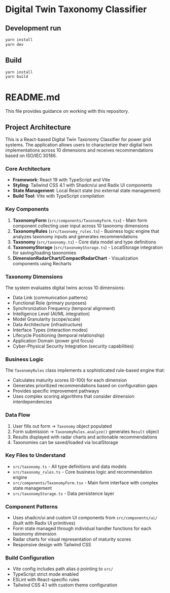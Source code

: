 # Digital Twin Taxonomy Classifier

## Development run

```bash
yarn install
yarn dev
```


## Build

```bash
yarn install
yarn build
```

# README.md

This file provides guidance on working with this repository.

## Project Architecture

This is a React-based Digital Twin Taxonomy Classifier for power grid systems. The application allows users to characterize their digital twin implementations across 10 dimensions and receives recommendations based on ISO/IEC 30186.

### Core Architecture

- **Framework**: React 19 with TypeScript and Vite
- **Styling**: Tailwind CSS 4.1 with Shadcn/ui and Radix UI components
- **State Management**: Local React state (no external state management)
- **Build Tool**: Vite with TypeScript compilation

### Key Components

1. **TaxonomyForm** (`src/components/TaxonomyForm.tsx`) - Main form component collecting user input across 10 taxonomy dimensions
2. **TaxonomyRules** (`src/taxonomy_rules.ts`) - Business logic engine that analyzes taxonomy inputs and generates recommendations
3. **Taxonomy** (`src/taxonomy.ts`) - Core data model and type definitions
4. **TaxonomyStorage** (`src/taxonomyStorage.ts`) - LocalStorage integration for saving/loading taxonomies
5. **DimensionRadarChart/CompactRadarChart** - Visualization components using Recharts

### Taxonomy Dimensions

The system evaluates digital twins across 10 dimensions:
- Data Link (communication patterns)
- Functional Role (primary purposes)
- Synchronization Frequency (temporal alignment)
- Intelligence Level (AI/ML integration)
- Model Granularity (scope/scale)
- Data Architecture (infrastructure)
- Interface Types (interaction modes)
- Lifecycle Positioning (temporal relationship)
- Application Domain (power grid focus)
- Cyber-Physical Security Integration (security capabilities)

### Business Logic

The `TaxonomyRules` class implements a sophisticated rule-based engine that:
- Calculates maturity scores (0-100) for each dimension
- Generates prioritized recommendations based on configuration gaps
- Provides specific improvement pathways
- Uses complex scoring algorithms that consider dimension interdependencies

### Data Flow

1. User fills out form → `Taxonomy` object populated
2. Form submission → `TaxonomyRules.analyze()` generates `Result` object
3. Results displayed with radar charts and actionable recommendations
4. Taxonomies can be saved/loaded via localStorage

### Key Files to Understand

- `src/taxonomy.ts` - All type definitions and data models
- `src/taxonomy_rules.ts` - Core business logic and recommendation engine
- `src/components/TaxonomyForm.tsx` - Main form interface with complex state management
- `src/taxonomyStorage.ts` - Data persistence layer

### Component Patterns

- Uses shadcn/ui and custom UI components from `src/components/ui/` (built with Radix UI primitives)
- Form state managed through individual handler functions for each taxonomy dimension
- Radar charts for visual representation of maturity scores
- Responsive design with Tailwind CSS

### Build Configuration

- Vite config includes path alias `@` pointing to `src/`
- TypeScript strict mode enabled
- ESLint with React-specific rules
- Tailwind CSS 4.1 with custom theme configuration
